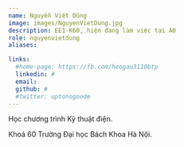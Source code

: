 ```yaml
---
name: Nguyễn Việt Dũng
image: images/NguyenVietDung.jpg
description: EE1-K60, hiện đang làm việc tại A0
role: nguyenvietdung
aliases:

links:
  #home-page: https://fb.com/heogau3110btp
  linkedin: #
  email: 
  github: #
  #twitter: uptonogoode
---
```


Học chương trình Kỹ thuật điện.

Khoá 60 Trường Đại học Bách Khoa Hà Nội.
